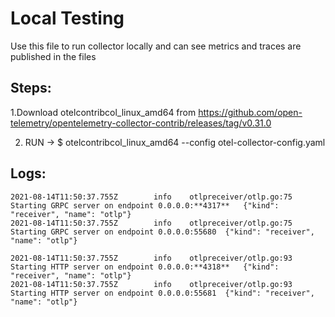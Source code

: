 # Local Testing
Use this file to run collector locally and can see metrics and traces are published in the files 

Steps:
---
1.Download otelcontribcol_linux_amd64 from https://github.com/open-telemetry/opentelemetry-collector-contrib/releases/tag/v0.31.0

2. RUN -> 
$ otelcontribcol_linux_amd64 --config otel-collector-config.yaml


Logs:
---
```
2021-08-14T11:50:37.755Z        info    otlpreceiver/otlp.go:75 Starting GRPC server on endpoint 0.0.0.0:**4317**   {"kind": "receiver", "name": "otlp"}
2021-08-14T11:50:37.755Z        info    otlpreceiver/otlp.go:75 Starting GRPC server on endpoint 0.0.0.0:55680  {"kind": "receiver", "name": "otlp"}

2021-08-14T11:50:37.755Z        info    otlpreceiver/otlp.go:93 Starting HTTP server on endpoint 0.0.0.0:**4318**   {"kind": "receiver", "name": "otlp"}
2021-08-14T11:50:37.755Z        info    otlpreceiver/otlp.go:93 Starting HTTP server on endpoint 0.0.0.0:55681  {"kind": "receiver", "name": "otlp"}
```
